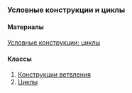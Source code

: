 ### Условные конструкции и циклы

#### Материалы

[Условные конструкции; циклы](ifelse-loops.pdf)

#### Классы
1. [Конструкции ветвления](ConditionalStatementsDemo.java)
2. [Циклы](LoopsDemo.java)

